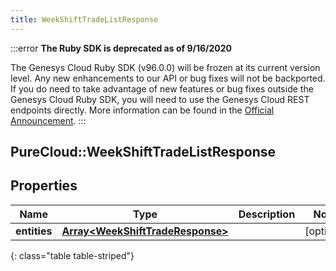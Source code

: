 ```yaml
---
title: WeekShiftTradeListResponse
---
```


:::error
**The Ruby SDK is deprecated as of 9/16/2020**

The Genesys Cloud Ruby SDK (v96.0.0) will be frozen at its current version level. Any new enhancements to our API or bug fixes will not be backported. If you do need to take advantage of new features or bug fixes outside the Genesys Cloud Ruby SDK, you will need to use the Genesys Cloud REST endpoints directly. More information can be found in the [Official Announcement](https://developer.mypurecloud.com/forum/t/announcement-genesys-cloud-ruby-sdk-end-of-life/8850).
:::


## PureCloud::WeekShiftTradeListResponse

## Properties

|Name | Type | Description | Notes|
|------------ | ------------- | ------------- | -------------|
| **entities** | [**Array&lt;WeekShiftTradeResponse&gt;**](WeekShiftTradeResponse.html) |  | [optional] |
{: class="table table-striped"}


